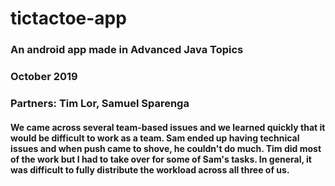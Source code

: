 # tictactoe-app
### An android app made in Advanced Java Topics
### October 2019
### Partners: Tim Lor, Samuel Sparenga
#### We came across several team-based issues and we learned quickly that it would be difficult to work as a team. Sam ended up having technical issues and when push came to shove, he couldn't do much. Tim did most of the work but I had to take over for some of Sam's tasks. In general, it was difficult to fully distribute the workload across all three of us.
